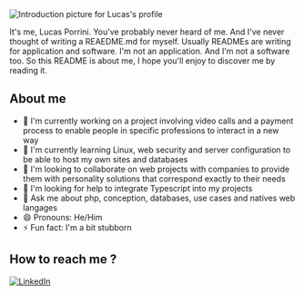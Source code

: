 <picture>
 <img alt="Introduction picture for Lucas's profile" src="https://luk-production.fr/public/assets/img/github/profile_picture.png">
</picture>

It's me, Lucas Porrini. You've probably never heard of me. And I've never thought of writing a REAEDME.md for myself. Usually READMEs are writing for application and software. I'm not an application. And I'm not a software too. So this README is about me, I hope you'll enjoy to discover me by reading it.

## About me

- 🔭 I'm currently working on a project involving video calls and a payment process to enable people in specific professions to interact in a new way
- 🌱 I'm currently learning Linux, web security and server configuration to be able to host my own sites and databases
- 👯 I'm looking to collaborate on web projects with companies to provide them with personality solutions that correspond exactly to their needs
- 🤔 I'm looking for help to integrate Typescript into my projects
- 💬 Ask me about  php, conception, databases, use cases and natives web langages
- 😄 Pronouns: He/Him
- ⚡ Fun fact: I'm a bit stubborn

## How to reach me ?

[![LinkedIn](https://img.shields.io/badge/LinkedIn-0077B5?style=for-the-badge&logo=linkedin&logoColor=white)](https://www.linkedin.com/in/lucas-digital/)

<!--
**lucasporrini/lucasporrini** is a ✨ _special_ ✨ repository because its `README.md` (this file) appears on your GitHub profile.

Here are some ideas to get you started:

![github](https://cloud.githubusercontent.com/assets/17016297/18839843/0e06a67a-83d2-11e6-993a-b35a182500e0.png)
![Website](https://img.shields.io/website-up-down-green-red/http/monsite.com.svg)](http://monsite.com)

-->

